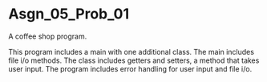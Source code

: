 # Asgn_05_Prob_01
A coffee shop program.

This program includes a main with one additional class. The main includes file i/o methods. The class includes getters and setters,
a method that takes user input. The program includes error handling for user input and file i/o.
